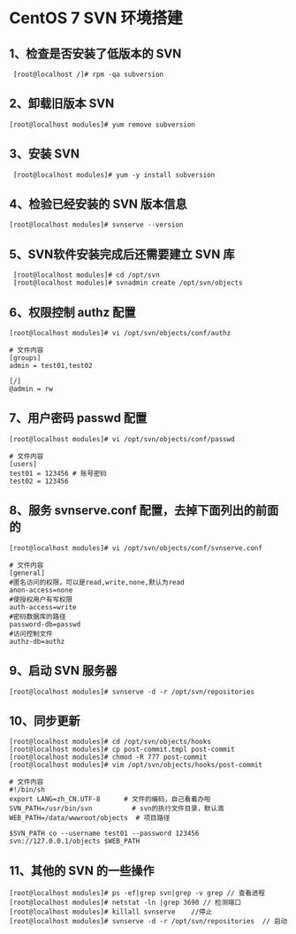 # CentOS 7 SVN 环境搭建

## 1、检查是否安装了低版本的 SVN

```
 [root@localhost /]# rpm -qa subversion
```

## 2、卸载旧版本 SVN

```
[root@localhost modules]# yum remove subversion
```

## 3、安装 SVN

```
 [root@localhost modules]# yum -y install subversion
```

## 4、检验已经安装的 SVN 版本信息

```
[root@localhost modules]# svnserve --version
```

## 5、SVN软件安装完成后还需要建立 SVN 库 

```
 [root@localhost modules]# cd /opt/svn
 [root@localhost modules]# svnadmin create /opt/svn/objects
```

## 6、权限控制 authz 配置

```
[root@localhost modules]# vi /opt/svn/objects/conf/authz

# 文件内容
[groups]
admin = test01,test02

[/]
@admin = rw
```

## 7、用户密码 passwd 配置

```
[root@localhost modules]# vi /opt/svn/objects/conf/passwd

# 文件内容
[users]
test01 = 123456 # 账号密码
test02 = 123456
```

## 8、服务 svnserve.conf 配置，去掉下面列出的前面的 #

```
[root@localhost modules]# vi /opt/svn/objects/conf/svnserve.conf

# 文件内容
[general]
#匿名访问的权限，可以是read,write,none,默认为read
anon-access=none
#使授权用户有写权限 
auth-access=write
#密码数据库的路径 
password-db=passwd
#访问控制文件 
authz-db=authz
```

## 9、启动 SVN 服务器

```
[root@localhost modules]# svnserve -d -r /opt/svn/repositories
```

## 10、同步更新

```
[root@localhost modules]# cd /opt/svn/objects/hooks
[root@localhost modules]# cp post-commit.tmpl post-commit
[root@localhost modules]# chmod -R 777 post-commit
[root@localhost modules]# vim /opt/svn/objects/hooks/post-commit

# 文件内容
#!/bin/sh
export LANG=zh_CN.UTF-8      # 文件的编码，自己看着办啦
SVN_PATH=/usr/bin/svn          # svn的执行文件目录，默认滴
WEB_PATH=/data/wwwroot/objects  # 项目路径

$SVN_PATH co --username test01 --password 123456 svn://127.0.0.1/objects $WEB_PATH
```

## 11、其他的 SVN 的一些操作

```
[root@localhost modules]# ps -ef|grep svn|grep -v grep // 查看进程
[root@localhost modules]# netstat -ln |grep 3690 // 检测端口
[root@localhost modules]# killall svnserve    //停止
[root@localhost modules]# svnserve -d -r /opt/svn/repositories  // 启动
```

